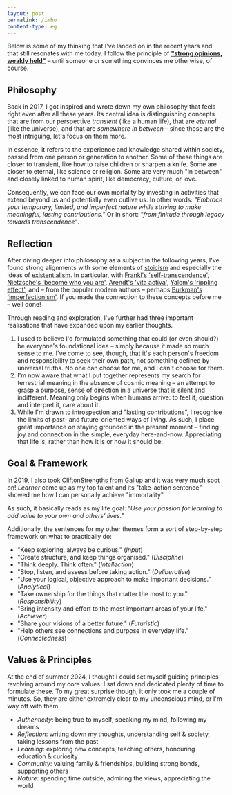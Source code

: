 ```yaml
---
layout: post
permalink: /imho
content-type: eg
---
```


Below is some of my thinking that I've landed on in the recent years and that still resonates with me today. I follow the principle of
[**"strong opinions, weakly held"**](https://static1.squarespace.com/static/660b48914fe4486aa3d2a1d7/t/66156b7fd198a83b16265af4/1712679808698/Pauleducomreviewmay98.pdf)
– until someone or something convinces me otherwise, of course.

## Philosophy
Back in 2017, I got inspired and wrote down my own philosophy that feels right even after all these years.
Its central idea is distinguishing concepts that are from our perspective *transient* (like a human life),
that are *eternal* (like the universe), and that are *somewhere in between* – since those are the most intriguing, let's focus on them more.

In essence, it refers to the experience and knowledge shared within society, passed from one person or generation to another.
Some of these things are closer to transient, like how to raise children or sharpen a knife. Some are closer to eternal, like science or religion.
Some are very much "in between" and closely linked to human spirit, like democracy, culture, or love.

Consequently, we can face our own mortality by investing in activities that extend beyond us and potentially even outlive us.
In other words: *"Embrace your temporary, limited, and imperfect nature while striving to make meaningful, lasting contributions."*
Or in short: *"from finitude through legacy towards transcendence"*.

## Reflection
After diving deeper into philosophy as a subject in the following years, I've found strong alignments with some elements of
[stoicism](https://en.wikipedia.org/wiki/Stoicism) and especially the ideas of [existentialism](https://en.wikipedia.org/wiki/Existentialism).
In particular, with [Frankl's 'self-transcendence'](https://citeseerx.ist.psu.edu/document?repid=rep1&type=pdf&doi=4e860812b971281fd3d34e8456751190f8e03773),
[Nietzsche's 'become who you are'](https://psyche.co/ideas/when-nietzsche-said-become-who-you-are-this-is-what-he-meant),
[Arendt's 'vita activa'](https://en.wikipedia.org/wiki/The_Human_Condition_(Arendt_book)), [Yalom's 'rippling effect'](https://youtu.be/R8NrPOkk_B4),
and – from the popular modern authors – perhaps [Burkman's 'imperfectionism'](https://www.oliverburkeman.com/meditationsformortals).
If you made the connection to these concepts before me – well done!

Through reading and exploration, I've further had three important realisations that have expanded upon my earlier thoughts.
1. I used to believe I'd formulated something that could (or even should?) be everyone's foundational idea – simply because it made so much sense to me.
I've come to see, though, that it's each person's freedom and responsibility to seek their own path, not something defined by universal truths.
No one can choose for me, and I can't choose for them.
1. I'm now aware that what I put together represents my search for terrestrial meaning in the absence of cosmic meaning –
an attempt to grasp a purpose, sense of direction in a universe that is silent and indifferent. 
Meaning only begins when humans arrive: to feel it, question and interpret it, care about it.
1. While I'm drawn to introspection and "lasting contributions", I recognise the limits of past- and future-oriented ways of living.
As such, I place great importance on staying grounded in the present moment – finding joy and connection in the simple, everyday here-and-now.
Appreciating that life is, rather than how it is or how it should be.

## Goal & Framework
In 2019, I also took [CliftonStrengths from Gallup](https://www.gallup.com/cliftonstrengths/en/home.aspx) and it was very much spot on!
*Learner* came up as my top talent and its "take-action sentence" showed me how I can personally achieve "immortality".

As such, it basically reads as my life goal: *"Use your passion for learning to add value to your own and others' lives."*

Additionally, the sentences for my other themes form a sort of step-by-step framework on what to practically do:
- "Keep exploring, always be curious." (*Input*)
- "Create structure, and keep things organised." (*Discipline*)
- "Think deeply. Think often." (*Intellection*)
- "Stop, listen, and assess before taking action." (*Deliberative*)
- "Use your logical, objective approach to make important decisions." (*Analytical*)
- "Take ownership for the things that matter the most to you." (*Responsibility*)
- "Bring intensity and effort to the most important areas of your life." (*Achiever*)
- "Share your visions of a better future." (*Futuristic*)
- "Help others see connections and purpose in everyday life." (*Connectedness*)

## Values & Principles
At the end of summer 2024, I thought I could set myself guiding principles revolving around my core values.
I sat down and dedicated plenty of time to formulate these. To my great surprise though, it only took me a couple of minutes.
So, they are either extremely clear to my unconscious mind, or I'm way off with them.

- *Authenticity*: being true to myself, speaking my mind, following my dreams
- *Reflection*: writing down my thoughts, understanding self & society, taking lessons from the past
- *Learning*: exploring new concepts, teaching others, honouring education & curiosity
- *Community*: valuing family & friendships, building strong bonds, supporting others
- *Nature*: spending time outside, admiring the views, appreciating the world

